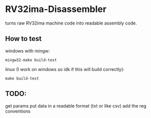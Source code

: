 # RV32ima-Disassembler

turns raw RV32ima machine code into readable assembly code.

## How to test

windows with mingw:

`mingw32-make build-test`

linux (I work on windows so idk if this will build correctly):

`make build-test`

## TODO:

get params
put data in a readable format (txt or like csv)
add the reg conventions